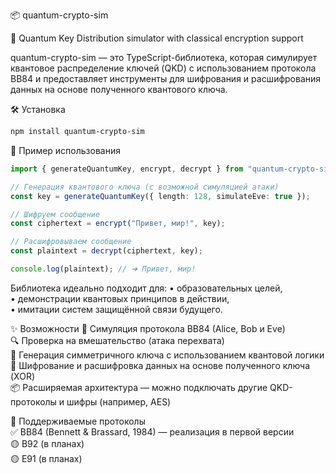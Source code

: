 📦 quantum-crypto-sim

🔐 Quantum Key Distribution simulator with classical encryption support

quantum-crypto-sim — это TypeScript-библиотека, которая симулирует квантовое распределение ключей (QKD) с использованием протокола BB84 и предоставляет инструменты для шифрования и расшифрования данных на основе полученного квантового ключа.

🛠️ Установка

```bash
npm install quantum-crypto-sim
```

🚀 Пример использования

```ts
import { generateQuantumKey, encrypt, decrypt } from "quantum-crypto-sim";

// Генерация квантового ключа (с возможной симуляцией атаки)
const key = generateQuantumKey({ length: 128, simulateEve: true });

// Шифруем сообщение
const ciphertext = encrypt("Привет, мир!", key);

// Расшифровываем сообщение
const plaintext = decrypt(ciphertext, key);

console.log(plaintext); // ➜ Привет, мир!
```

Библиотека идеально подходит для:
• образовательных целей,  
• демонстрации квантовых принципов в действии,  
• имитации систем защищённой связи будущего.

✨ Возможности
🧠 Симуляция протокола BB84 (Alice, Bob и Eve)  
🔍 Проверка на вмешательство (атака перехвата)  
🧬 Генерация симметричного ключа с использованием квантовой логики  
🔐 Шифрование и расшифровка данных на основе полученного ключа (XOR)  
📦 Расширяемая архитектура — можно подключать другие QKD-протоколы и шифры (например, AES)

📘 Поддерживаемые протоколы  
✅ BB84 (Bennett & Brassard, 1984) — реализация в первой версии  
🟡 B92 (в планах)  
🟡 E91 (в планах)
